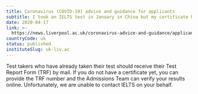 ```yaml
---
title: Coronavirus (COVID-19) advice and guidance for applicants
subtitle: I took an IELTS test in January in China but my certificate hasn’t been issued to me yet. Can the University contact IELTS for this information?
date: 2020-04-17
link: >-
  https://news.liverpool.ac.uk/coronavirus-advice-and-guidance/applicants/
countryCode: uk
status: published
instituteSlug: uk-liv.ac
---
```

Test takers who have already taken their test should receive their Test Report Form (TRF) by mail. If you do not have a certificate yet, you can provide the TRF number and the Admissions Team can verify your results online. Unfortunately, we are unable to contact IELTS on your behalf.
